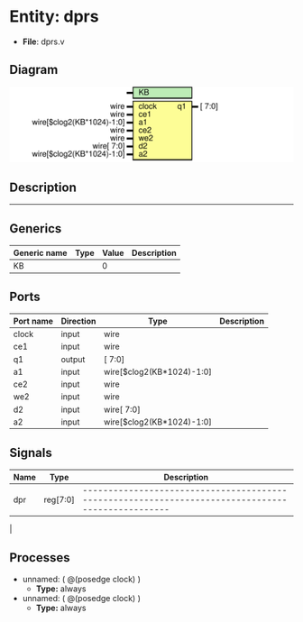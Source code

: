 # Entity: dprs

- **File**: dprs.v
## Diagram

![Diagram](dprs.svg "Diagram")
## Description

-------------------------------------------------------------------------------------------------

## Generics

| Generic name | Type | Value | Description |
| ------------ | ---- | ----- | ----------- |
| KB           |      | 0     |             |
## Ports

| Port name | Direction | Type                      | Description |
| --------- | --------- | ------------------------- | ----------- |
| clock     | input     | wire                      |             |
| ce1       | input     | wire                      |             |
| q1        | output    | [                7:0]     |             |
| a1        | input     | wire[$clog2(KB*1024)-1:0] |             |
| ce2       | input     | wire                      |             |
| we2       | input     | wire                      |             |
| d2        | input     | wire[                7:0] |             |
| a2        | input     | wire[$clog2(KB*1024)-1:0] |             |
## Signals

| Name | Type     | Description                                                                                         |
| ---- | -------- | --------------------------------------------------------------------------------------------------- |
| dpr  | reg[7:0] | -------------------------------------------------------------------------------------------------
  |
## Processes
- unnamed: ( @(posedge clock) )
  - **Type:** always
- unnamed: ( @(posedge clock) )
  - **Type:** always
